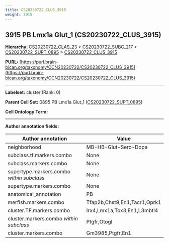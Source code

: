 ```yaml
---
title: CS20230722_CLUS_3915
weight: 3915
---
```

## 3915 PB Lmx1a Glut_1 (CS20230722_CLUS_3915)
<b>Hierarchy: </b>
[CS20230722_CLAS_23](../CS20230722_CLAS_23) >
[CS20230722_SUBC_217](../CS20230722_SUBC_217) >
[CS20230722_SUPT_0895](../CS20230722_SUPT_0895) >
[CS20230722_CLUS_3915](../CS20230722_CLUS_3915)

**PURL:** [https://purl.brain-bican.org/taxonomy/CCN20230722/CS20230722_CLUS_3915](https://purl.brain-bican.org/taxonomy/CCN20230722/CS20230722_CLUS_3915)

---


**Labelset:** cluster (Rank: 0)

**Parent Cell Set:** 0895 PB Lmx1a Glut_1 ([CS20230722_SUPT_0895](../CS20230722_SUPT_0895))



**Cell Ontology Term:** 

[MARKER GENES.]: #


---

[TRANSFERRED ANNOTATIONS.]: #


[AUTHOR ANNOTATION FIELDS.]: #


**Author annotation fields:**

| Author annotation | Value |
|-------------------|-------|
|neighborhood|MB-HB-Glut-Sero-Dopa|
|subclass.tf.markers.combo|None|
|subclass.markers.combo|None|
|supertype.markers.combo _within subclass_|None|
|supertype.markers.combo|None|
|anatomical_annotation|PB|
|merfish.markers.combo|Tfap2b,Chst9,En1,Tacr1,Oprk1|
|cluster.TF.markers.combo|Irx4,Lmx1a,Tox3,En1,L3mbtl4|
|cluster.markers.combo _within subclass_|Ptgfr,Otogl|
|cluster.markers.combo|Gm3985,Ptgfr,En1|
